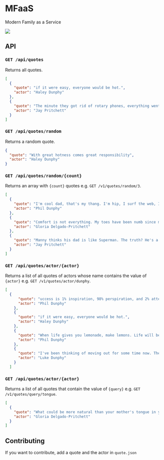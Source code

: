 # MFaaS
Modern Family as a Service

![](moder-family-header.gif)

## API
### `GET /api/quotes`
Returns all quotes.
```json
[
  {
    "quote": "if it were easy, everyone would be hot.",
    "actor": "Haley Dunphy"
  },
  {
    "quote": "The minute they got rid of rotary phones, everything went to hell.",
    "actor": "Jay Pritchett"
  }
]
```

### `GET /api/quotes/random`
Returns a random quote.
```json
{
  "quote": "With great hotness comes great responsibility",
  "actor": "Haley Dunphy"
}
```

### `GET /api/quotes/random/{count}`
Returns an array with `{count}` quotes e.g. `GET /v1/quotes/random/3`.
```json
[
  {
    "quote": "I'm cool dad, that's my thang. I'm hip, I surf the web, I text. LOL: laugh out loud, OMG: oh my god, WTF: why the face.",
    "actor": "Phil Dunphy"
  },
  {
    "quote": "Comfort is not everything. My toes have been numb since my Quinceanera.",
    "actor": "Gloria Delgado-Pritchett"
  },
  {
    "quote": "Manny thinks his dad is like Superman. The truth? He's a total flake. In fact, the only way he's like Superman... is that they both landed in this country illegally.",
    "actor": "Jay Pritchett"
  }
]
```

### `GET /api/quotes/actor/{actor}`
Returns a list of all quotes of actors whose name contains the value of `{actor}` e.g. `GET /v1/quotes/actor/dunphy`.
```json
[
  {
      "quote": "uccess is 1% inspiration, 98% perspiration, and 2% attention to detail.",
      "actor": "Phil Dunphy"
    },
    {
      "quote": "if it were easy, everyone would be hot.",
      "actor": "Haley Dunphy"
    },
    {
      "quote": "When life gives you lemonade, make lemons. Life will be all, Whaaat?",
      "actor": "Phil Dunphy"
    },
    {
      "quote": "I've been thinking of moving out for some time now. There's a line of ants going to a trick-or-treat bag in my closet, and I don't want to still be here when     they get sick of candy.",
      "actor": "Luke Dunphy"
    }
  ]
```

### `GET /api/quotes/actor/{actor}`
Returns a list of all quotes that contain the value of `{query}` e.g. `GET /v1/quotes/query/tongue`.
```json
[
  {
    "quote": "What could be more natural than your mother's tongue in your ear?",
    "actor": "Gloria Delgado-Pritchett"
  }
]
```

## Contributing
If you want to contribute, add a quote and the actor in `quote.json`
